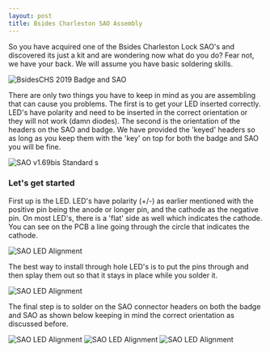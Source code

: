 ```yaml
---
layout: post
title: Bsides Charleston SAO Assembly
---
```


So you have acquired one of the Bsides Charleston Lock SAO's and discovered its just a kit and are wondering now what do you do?  Fear not, we have your back.  We will assume you have basic soldering skills.

![BsidesCHS 2019 Badge and SAO](/images/bsideschs-2019-sao-badge.jpg)

There are only two things you have to keep in mind as you are assembling that can cause you problems.  The first is to get your LED inserted correctly.  LED's have polarity and need to be inserted in the correct orientation or they will not work (damn diodes).  The second is the orientation of the headers on the SAO and badge.  We have provided the 'keyed' headers so as long as you keep them with the 'key' on top for both the badge and SAO you will be fine.

![SAO v1.69bis Standard](/images/sao-v169bis.png)
s
### Let's get started

First up is the LED.  LED's have polarity (+/-) as earlier mentioned with the positive pin being the anode or longer pin, and the cathode as the negative pin.  On most LED's, there is a 'flat' side as well which indicates the cathode.  You can see on the PCB a line going through the circle that indicates the cathode.

![SAO LED Alignment](/images/bsideschs-2019-sao-led-pinout.jpg)

The best way to install through hole LED's is to put the pins through and then splay them out so that it stays in place while you solder it.

![SAO LED Alignment](/images/bsideschs-2019-sao-header-led-front.jpg)

The final step is to solder on the SAO connector headers on both the badge and SAO as shown below keeping in mind the correct orientation as discussed before.

![SAO LED Alignment](/images/bsideschs-2019-sao-header-solder-back.jpg)
![SAO LED Alignment](/images/bsideschs-2019-badge-sao-header.jpg)
![SAO LED Alignment](/images/bsideschs-2019-sao-head-led-back.jpg)

